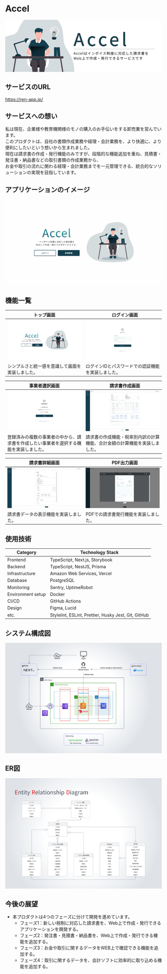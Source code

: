 # Accel

![ヘッダー画像](/docs/img/header/header.png)

## サービスのURL

https://ren-app.jp/

## サービスへの想い

私は現在、企業様や教育機関様のモノの購入のお手伝いをする卸売業を営んでいます。  
このプロダクトは、自社の書類作成業務や経理・会計業務を、より快適に、より便利にしたいという想いから生まれました。  
現在は請求書の作成・発行機能のみですが、段階的な機能追加を重ね、見積書・発注書・納品書などの取引書類の作成業務から、  
お金や取引の流れに関わる経理・会計業務までを一元管理できる、統合的なソリューションの実現を目指しています。

## アプリケーションのイメージ
![アプリケーションのイメージ](/docs/img/app-view/app-view.gif)

## 機能一覧
| トップ画面 |　ログイン画面 |
| ---- | ---- |
| ![Top画面](/docs/img/app-view/welcome.png) | ![ログイン画面](/docs/img/app-view/login.png) |
| シンプルさと統一感を意識して画面を実装しました。 | ログインIDとパスワードでの認証機能を実装しました。 |

| 事業者選択画面 |　請求書作成画面 |
| ---- | ---- |
| ![事業者選択画面](/docs/img/app-view/select-business.png) | ![請求書作成画面](/docs/img/app-view/create-invoice.png) |
| 登録済みの複数の事業者の中から、請求書を作成したい事業者を選択する機能を実装しました。 | 請求書の作成機能・税率別内訳の計算機能、合計金額の計算機能を実装しました。 |

| 請求書詳細画面 |　PDF出力画面 |
| ---- | ---- |
| ![請求書詳細画面](/docs/img/app-view/invoice-detail.png) | ![　PDF出力画面](/docs/img/app-view/print-invoice.png) |
| 請求書データの表示機能を実装しました。 | PDFでの請求書発行機能を実装しました。 |


## 使用技術

| Category          | Technology Stack                                     |
| ----------------- | --------------------------------------------------   |
| Frontend          | TypeScript, Next.js, Storybook                       |
| Backend           | TypeScript, NestJS, Prisma                           |
| Infrastructure    | Amazon Web Services, Vercel                          |
| Database          | PostgreSQL                                           |
| Monitoring        | Sentry, UptimeRobot                                  |
| Environment setup | Docker                                               |
| CI/CD             | GitHub Actions                                       |
| Design            | Figma, Lucid                                         |
| etc.              | Stylelint, ESLint, Prettier, Husky Jest, Git, GitHub |

## システム構成図

![システム構成図](/docs/img/system-architecture/system-architecture_1.1.png)

## ER図

![ER図](/docs/img/entity-relationship-diagram/entity-relationship-diagram_1.5.png)

## 今後の展望

- 本プロダクトは4つのフェーズに分けて開発を進めています。
  - フェーズ1：新しい税制に対応した請求書を、Web上で作成・発行できるアプリケーションを開発する。
  - フェーズ2：発注書・見積書・納品書を、Web上で作成・発行できる機能を追加する。
  - フェーズ3：お金や取引に関するデータをWEB上で確認できる機能を追加する。
  - フェーズ4：取引に関するデータを、会計ソフトに効率的に取り込める機能を追加する。